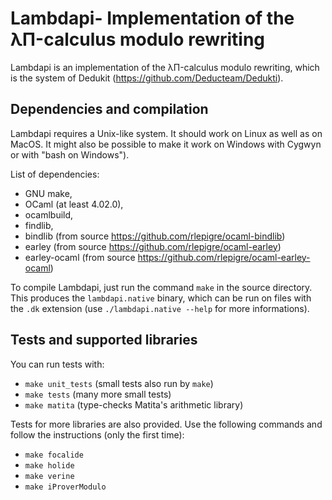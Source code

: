 Lambdapi- Implementation of the λΠ-calculus modulo rewriting
============================================================

Lambdapi is an implementation of the λΠ-calculus modulo rewriting, which
is the system of Dedukit (https://github.com/Deducteam/Dedukti).

Dependencies and compilation
----------------------------

Lambdapi requires a Unix-like system. It should work on Linux as well as on
MacOS. It might also be possible to make it work on Windows with Cygwyn or
with "bash on Windows").

List of dependencies:
 - GNU make,
 - OCaml (at least 4.02.0),
 - ocamlbuild,
 - findlib,
 - bindlib (from source https://github.com/rlepigre/ocaml-bindlib)
 - earley (from source https://github.com/rlepigre/ocaml-earley)
 - earley-ocaml (from source https://github.com/rlepigre/ocaml-earley-ocaml)

To compile Lambdapi, just run the command `make` in the source directory.
This produces the `lambdapi.native` binary, which can be run on files with
the `.dk` extension (use `./lambdapi.native --help` for more informations).

Tests and supported libraries
-----------------------------

You can run tests with:
 - `make unit_tests` (small tests also run by `make`)
 - `make tests` (many more small tests)
 - `make matita` (type-checks Matita's arithmetic library)

Tests for more libraries are also provided. Use the following commands and
follow the instructions (only the first time):
 - `make focalide`
 - `make holide`
 - `make verine`
 - `make iProverModulo`
